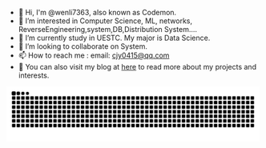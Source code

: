 - 👋 Hi, I'm @wenli7363, also known as Codemon.
- 👀 I’m interested in Computer Science, ML, networks, ReverseEngineering,system,DB,Distribution System....
- 🌱 I’m currently study in UESTC. My major is Data Science.
- 💞️ I’m looking to collaborate on System.
- 📫 How to reach me : email: cjy0415@qq.com
- 📝 You can also visit my blog at [here](https://www.cnblogs.com/jye159X/) to read more about my projects and interests.

<picture>
  <source media="(prefers-color-scheme: dark)" srcset="https://raw.githubusercontent.com/wenli7363/wenli7363/output/github-contribution-grid-snake-dark.svg">
  <source media="(prefers-color-scheme: light)" srcset="https://raw.githubusercontent.com/wenli7363/wenli7363/output/github-contribution-grid-snake.svg">
  <img alt="github contribution grid snake animation" src="https://raw.githubusercontent.com/wenli7363/wenli7363/output/github-contribution-grid-snake.svg">
</picture>
